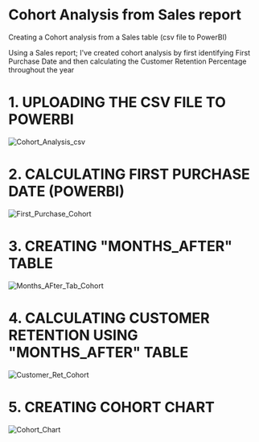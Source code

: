 # Cohort Analysis from Sales report

Creating a Cohort analysis from a Sales table (csv file to PowerBI)

Using a Sales report; I've created cohort analysis by first identifying First Purchase Date and then calculating the Customer Retention Percentage throughout the year

# 1. UPLOADING THE CSV FILE TO POWERBI

![Cohort_Analysis_csv](https://user-images.githubusercontent.com/61191669/221932857-6b0590e4-e8cd-4213-925c-802aeaab2a42.png)


# 2. CALCULATING FIRST PURCHASE DATE (POWERBI)

![First_Purchase_Cohort](https://user-images.githubusercontent.com/61191669/221933025-921ebec1-b044-4e86-b771-9ad9b449a4d2.png)


# 3. CREATING "MONTHS_AFTER" TABLE

![Months_AFter_Tab_Cohort](https://user-images.githubusercontent.com/61191669/221933613-e4c5e565-1708-4ab2-bf85-16b924b26de3.png)

# 4. CALCULATING CUSTOMER RETENTION USING "MONTHS_AFTER" TABLE

![Customer_Ret_Cohort](https://user-images.githubusercontent.com/61191669/221933751-5f58d959-ffaf-46e0-9de4-039fe9f148a5.png)

# 5. CREATING COHORT CHART

![Cohort_Chart](https://user-images.githubusercontent.com/61191669/221934181-005457a4-2025-447e-b83a-488133398e91.png)


